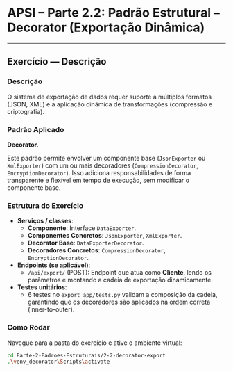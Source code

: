 # APSI – Parte 2.2: Padrão Estrutural – Decorator (Exportação Dinâmica)

---

## Exercício — Descrição

### Descrição

O sistema de exportação de dados requer suporte a múltiplos formatos (JSON, XML) e a aplicação dinâmica de transformações (compressão e criptografia).

### Padrão Aplicado

**Decorator**.

Este padrão permite envolver um componente base (`JsonExporter` ou `XmlExporter`) com um ou mais decoradores (`CompressionDecorator`, `EncryptionDecorator`). Isso adiciona responsabilidades de forma transparente e flexível em tempo de execução, sem modificar o componente base.

### Estrutura do Exercício

* **Serviços / classes**:
    * **Componente**: Interface `DataExporter`.
    * **Componentes Concretos**: `JsonExporter`, `XmlExporter`.
    * **Decorator Base**: `DataExporterDecorator`.
    * **Decoradores Concretos**: `CompressionDecorator`, `EncryptionDecorator`.
* **Endpoints (se aplicável)**:
    * `/api/export/` (POST): Endpoint que atua como **Cliente**, lendo os parâmetros e montando a cadeia de exportação dinamicamente.
* **Testes unitários**:
    * 6 testes no `export_app/tests.py` validam a composição da cadeia, garantindo que os decoradores são aplicados na ordem correta (inner-to-outer).

### Como Rodar

Navegue para a pasta do exercício e ative o ambiente virtual:
```bash
cd Parte-2-Padroes-Estruturais/2-2-decorator-export
.\venv_decorator\Scripts\activate
